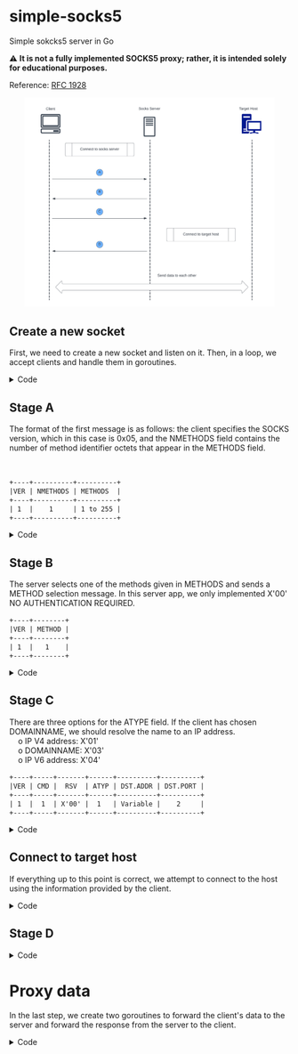 # simple-socks5
Simple sokcks5 server in Go<br>

:warning: **It is not a fully implemented SOCKS5 proxy; rather, it is intended solely for educational purposes.**

Reference: [RFC 1928](https://datatracker.ietf.org/doc/html/rfc1928)

<p align="center">
  <img src="images/Diagram.png?raw=true" width="450" title="hover text">
</p>

## Create a new socket

First, we need to create a new socket and listen on it. Then, in a loop, we accept clients and handle them in goroutines.

<details>
  <summary>Code</summary>

```go
func main() {
	listener, err := net.Listen("tcp", "127.0.0.1:1080")
	// ...

	defer listener.Close()

	for {
		conn, err := listener.Accept()
		// ...
		go handleClient(conn)
	}
}
```
</details>

## Stage A
The format of the first message is as follows: the client specifies the SOCKS version, which in this case is 0x05, and the NMETHODS field contains the number of method identifier octets that appear in the METHODS field.


<br>

```
+----+----------+----------+
|VER | NMETHODS | METHODS  |
+----+----------+----------+
| 1  |    1     | 1 to 255 |
+----+----------+----------+
```

<details>
  <summary>Code</summary>

```go
	// ...

	bufConn := bufio.NewReader(clientConn)
	// Read the version byte
	version := []byte{0}
	if _, err := bufConn.Read(version); err != nil {
		fmt.Printf("[ERR] socks: Failed to get version byte: %v", err)
		return err
	}
	// Ensure we are compatible
	if version[0] != socks5Version {
		err := fmt.Errorf("unsupported SOCKS version: %v", version)
		fmt.Printf("[ERR] socks: %v", err)
		return err
	}

	auth := []byte{0x0}
	if _, err := bufConn.Read(auth); err != nil {
		fmt.Printf("[ERR] socks: Failed to get auth len: %v", err)
		return err
	}
	authLen := int(auth[0])
	fqdn := make([]byte, authLen)
	if _, err := io.ReadAtLeast(bufConn, fqdn, authLen); err != nil {
		return fmt.Errorf("[ERR] socks: Failed to get auth params: %v", err)
	}

	// ...
```
</details>

## Stage B
The server selects one of the methods given in METHODS and sends a METHOD selection message. In this server app, we only implemented X'00' NO AUTHENTICATION REQUIRED.
```
+----+--------+
|VER | METHOD |
+----+--------+
| 1  |   1    |
+----+--------+
```

<details>
  <summary>Code</summary>

```go
	// ...
	if _, err := clientConn.Write([]byte{0x05, 0x0}); err != nil {
		fmt.Printf("[ERR] socket: Failed to write: %v", err)
		return err
	}
	// ...
```
</details>


## Stage C
There are three options for the ATYPE field. If the client has chosen DOMAINNAME, we should resolve the name to an IP address. <br>
&nbsp;&nbsp;&nbsp;&nbsp;o  IP V4 address: X'01' <br>
&nbsp;&nbsp;&nbsp;&nbsp;o  DOMAINNAME: X'03' <br>
&nbsp;&nbsp;&nbsp;&nbsp;o  IP V6 address: X'04' <br>
```
+----+-----+-------+------+----------+----------+
|VER | CMD |  RSV  | ATYP | DST.ADDR | DST.PORT |
+----+-----+-------+------+----------+----------+
| 1  |  1  | X'00' |  1   | Variable |    2     |
+----+-----+-------+------+----------+----------+
```

<details>
  <summary>Code</summary>

```go
// Read the version byte
	header := []byte{0, 0, 0}
	if _, err := io.ReadAtLeast(bufConn, header, 3); err != nil {
		return fmt.Errorf("failed to get command version: %v", err)
	}

	// Ensure we are compatible
	if header[0] != socks5Version {
		return fmt.Errorf("unsupported command version: %v", header[0])
	}

	// Only CONNECT command supported
	if header[1] != 0x01 {
		return fmt.Errorf("unsupported command: %v", header[0])
	}

	// get IP or FQDN
	dest, err := readAddrSpec(bufConn)
	if err != nil {
		fmt.Println("Can not parse socks5 header.")
		return fmt.Errorf("can not parse socks5 header: %v", header[0])
	}

	if dest.FQDN != "" {
		addr, err := net.ResolveIPAddr("ip", dest.FQDN)
		if err != nil {
			// ..
		}
		dest.IP = addr.IP
	}
	// ...
```
</details>

## Connect to target host
If everything up to this point is correct, we attempt to connect to the host using the information provided by the client.

<details>
  <summary>Code</summary>

```go
	// ...
	targetHost, err := net.Dial("tcp", dest.Address())
	if err != nil {
		// ..
	}
	defer targetHost.Close()
	// ...
```
</details>

## Stage D

<details>
  <summary>Code</summary>

```go
	// ...
	local := targetHost.LocalAddr().(*net.TCPAddr)
	bind := AddrSpec{IP: local.IP, Port: local.Port}
	if err := sendReply(clientConn, successReply, &bind); err != nil {
		return fmt.Errorf("failed to send reply: %v", err)
	}
	// ...
```
</details>

# Proxy data
In the last step, we create two goroutines to forward the client's data to the server and forward the response from the server to the client.

<details>
  <summary>Code</summary>

```go
	// ...
	errCh1 := make(chan error, 1)
	errCh2 := make(chan error, 1)
	go proxy(targetHost, bufConn, errCh1)
	go proxy(clientConn, targetHost, errCh2)

	// Wait
	select {
	case e1 := <-errCh1:
		if e1 != nil {
			// return from this function closes target (and conn).
			return e1
		}
	case e2 := <-errCh2:
		if e2 != nil {
			// return from this function closes target (and conn).
			return e2
		}
	}

	return nil
	// ...
```
</details>